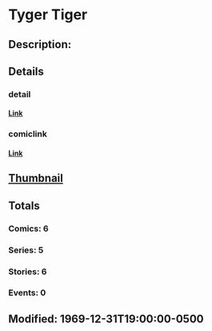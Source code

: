 # Tyger Tiger
## Description: 
## Details
### detail
#### [Link](http://marvel.com/characters/2422/tyger_tiger?utm_campaign=apiRef&utm_source=225578a89fc76f3d20fbffda5d17a88d)
### comiclink
#### [Link](http://marvel.com/comics/characters/1009679/tyger_tiger?utm_campaign=apiRef&utm_source=225578a89fc76f3d20fbffda5d17a88d)
## [Thumbnail](http://i.annihil.us/u/prod/marvel/i/mg/b/40/image_not_available.jpg)
## Totals
### Comics: 6
### Series: 5
### Stories: 6
### Events: 0
## Modified: 1969-12-31T19:00:00-0500